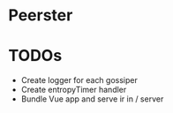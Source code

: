 # Peerster


# TODOs

+ Create logger for each gossiper
+ Create entropyTimer handler
+ Bundle Vue app and serve ir in / server
